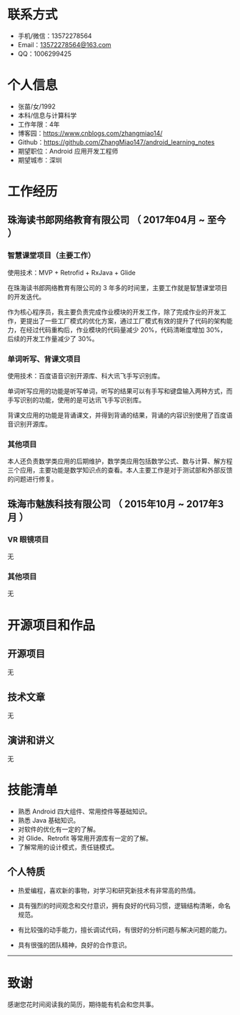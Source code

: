 
# 联系方式
- 手机/微信：13572278564
- Email：13572278564@163.com
- QQ：1006299425


# 个人信息

 - 张苗/女/1992 
 - 本科/信息与计算科学 
 - 工作年限：4年
 - 博客园：https://www.cnblogs.com/zhangmiao14/
 - Github：https://github.com/ZhangMiao147/android_learning_notes
 - 期望职位：Android 应用开发工程师
 - 期望城市：深圳


# 工作经历

## 珠海读书郎网络教育有限公司 （ 2017年04月 ~ 至今 ）

### 智慧课堂项目（主要工作）
使用技术：MVP + Retrofid + RxJava + Glide

在珠海读书郎网络教育有限公司的 3 年多的时间里，主要工作就是智慧课堂项目的开发迭代。

作为核心程序员，我主要负责完成作业模块的开发工作，除了完成作业的开发工作，更提出了一些工厂模式的优化方案，通过工厂模式有效的提升了代码的架构能力，在经过代码重构后，作业模块的代码量减少 20%，代码清晰度增加 30%，后续的开发工作量减少了 30%。


### 单词听写、背课文项目
使用技术：百度语音识别开源库、科大讯飞手写识别库。

单词听写应用的功能是听写单词，听写的结果可以有手写和键盘输入两种方式，而手写识别的功能，使用的是可达讯飞手写识别库。

背课文应用的功能是背诵课文，并得到背诵的结果，背诵的内容识别使用了百度语音识别开源库。

### 其他项目

本人还负责数学类应用的后期维护，数学类应用包括数学公式、数与计算、解方程三个应用，主要功能是数学知识点的查看。本人主要工作是对于测试部和外部反馈的问题进行修复。


## 珠海市魅族科技有限公司 （ 2015年10月 ~ 2017年3月 ）

### VR 眼镜项目 
无

### 其他项目

无


# 开源项目和作品
## 开源项目
无

## 技术文章
无

## 演讲和讲义
无

# 技能清单
- 熟悉 Android 四大组件、常用控件等基础知识。
- 熟悉 Java 基础知识。
- 对软件的优化有一定的了解。
- 对 Glide、Retrofit 等常用开源库有一定的了解。
- 了解常用的设计模式，责任链模式。    
## 个人特质

* 热爱编程，喜欢新的事物，对学习和研究新技术有非常高的热情。

* 具有强烈的时间观念和交付意识，拥有良好的代码习惯，逻辑结构清晰，命名规范。

* 有比较强的动手能力，擅长调试代码，有很好的分析问题与解决问题的能力。

* 具有很强的团队精神，良好的合作意识。

---
# 致谢
感谢您花时间阅读我的简历，期待能有机会和您共事。
      